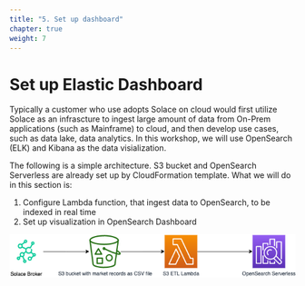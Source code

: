 ```yaml
---
title: "5. Set up dashboard"
chapter: true
weight: 7
---
```


# Set up Elastic Dashboard

Typically a customer who use adopts Solace on cloud would first utilize Solace as an infrascture to ingest large amount of data from On-Prem applications (such as Mainframe) to cloud, and then develop use cases, such as data lake, data analytics. In this workshop, we will use OpenSearch (ELK) and Kibana as the data visialization.

The following is a simple architecture. S3 bucket and OpenSearch Serverless are already set up by CloudFormation template. What we will do in this section is:

1. Configure Lambda function, that ingest data to OpenSearch, to be indexed in real time
2. Set up visualization in OpenSearch Dashboard


![Dash board architecture](/static/images/moduleSix/workshop-dashboard-architecture.png)